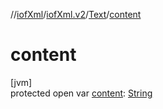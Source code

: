//[iofXml](../../../index.md)/[iofXml.v2](../index.md)/[Text](index.md)/[content](content.md)

# content

[jvm]\
protected open var [content](content.md): [String](https://docs.oracle.com/javase/8/docs/api/java/lang/String.html)
